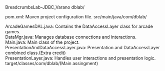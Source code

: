 BreadcrumbsLab-JDBC_Varano
dblab/

pom.xml: Maven project configuration file.
src/main/java/com/dblab/

ArcadeGamesDAL.java: Contains the DataAccessLayer class for arcade games.<br>
DataMgr.java: Manages database connections and interactions.<br>
Main.java: Main class of the project.<br>
PresentationAndDataAccessLayer.java: Presentation and DataAccessLayer combined class.(Extra credit)<br>
PresentationLayer.java: Handles user interactions and presentation logic.<br>
target/classes/com/dblab/(Main assingment)<br>
